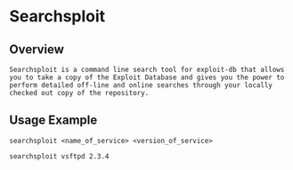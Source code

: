 # Searchsploit

## Overview

	Searchsploit is a command line search tool for exploit-db that allows you to take a copy of the Exploit Database and gives you the power to perform detailed off-line and online searches through your locally checked out copy of the repository.


## Usage Example

	searchsploit <name_of_service> <version_of_service>
	
	searchsploit vsftpd 2.3.4
